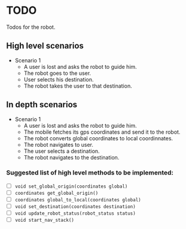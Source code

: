 # TODO

Todos for the robot.

## High level scenarios
* Scenario 1
    * A user is lost and asks the robot to guide him.
    * The robot goes to the user.
    * User selects his destination.
    * The robot takes the user to that destination.
  
## In depth scenarios
* Scenario 1
    * A user is lost and asks the robot to guide him.
    * The mobile fetches its gps coordinates and send it to the robot.
    * The robot converts global coordinates to local coordinnates.
    * The robot navigates to user.
    * The user selects a destination.
    * The robot navigates to the destination.
    

### Suggested list of high level methods to be implemented:

- [ ] `void set_global_origin(coordinates global)`
- [ ] `coordinates get_global_origin()`
- [ ] `coordinates global_to_local(coordinates global)`
- [ ] `void set_destination(coordinates destination)`
- [ ] `void update_robot_status(robot_status status)`
- [ ] `void start_nav_stack()`
